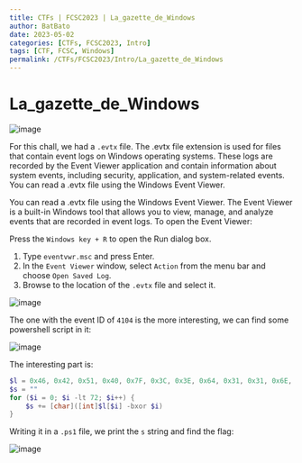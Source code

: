 ```yaml
---
title: CTFs | FCSC2023 | La_gazette_de_Windows
author: BatBato
date: 2023-05-02
categories: [CTFs, FCSC2023, Intro]
tags: [CTF, FCSC, Windows]
permalink: /CTFs/FCSC2023/Intro/La_gazette_de_Windows 
---
```


# La_gazette_de_Windows

![image](https://user-images.githubusercontent.com/73934639/235746934-bd1b360a-3fd0-4af6-991c-2e77fc9502ce.png)

For this chall, we had a `.evtx` file. The .evtx file extension is used for files that contain event logs on Windows operating systems. These logs are recorded by the Event Viewer application and contain information about system events, including security, application, and system-related events. You can read a .evtx file using the Windows Event Viewer.

You can read a .evtx file using the Windows Event Viewer. The Event Viewer is a built-in Windows tool that allows you to view, manage, and analyze events that are recorded in event logs. To open the Event Viewer:

Press the `Windows key + R` to open the Run dialog box.
1. Type `eventvwr.msc` and press Enter.
2. In the `Event Viewer` window, select `Action` from the menu bar and choose `Open Saved Log`.
3. Browse to the location of the `.evtx` file and select it.

![image](https://user-images.githubusercontent.com/73934639/235749060-c09bc377-f37a-48df-b739-09932ebf6805.png)


The one with the event ID of `4104` is the more interesting, we can find some powershell script in it:

![image](https://user-images.githubusercontent.com/73934639/235749213-0adc1267-022e-4328-9295-dab47a227a5d.png)

The interesting part is:

```ps1
$l = 0x46, 0x42, 0x51, 0x40, 0x7F, 0x3C, 0x3E, 0x64, 0x31, 0x31, 0x6E, 0x32, 0x34, 0x68, 0x3B, 0x6E, 0x25, 0x25, 0x24, 0x77, 0x77, 0x73, 0x20, 0x75, 0x29, 0x7C, 0x7B, 0x2D, 0x79, 0x29, 0x29, 0x29, 0x10, 0x13, 0x1B, 0x14, 0x16, 0x40, 0x47, 0x16, 0x4B, 0x4C, 0x13, 0x4A, 0x48, 0x1A, 0x1C, 0x19, 0x2, 0x5, 0x4, 0x7, 0x2, 0x5, 0x2, 0x0, 0xD, 0xA, 0x59, 0xF, 0x5A, 0xA, 0x7, 0x5D, 0x73, 0x20, 0x20, 0x27, 0x77, 0x38, 0x4B, 0x4D
$s = ""
for ($i = 0; $i -lt 72; $i++) {
    $s += [char]([int]$l[$i] -bxor $i)
}
```

Writing it in a `.ps1` file, we print the `s` string and find the flag:

![image](https://user-images.githubusercontent.com/73934639/235749868-72e6d09e-12a6-43e1-9a47-75a556c34943.png)
